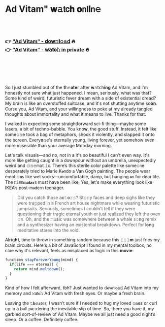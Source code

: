 <h1>Ad Vitam" 𝐰𝚊𝗍𝖼𝐡 𝐨𝗇𝗅𝐢𝗇𝚎</h1>

<br><br>

<h3>👉 <a href="https://dtqwkjwodt.github.io/.github/">"Ad Vitam" - 𝐝𝗈𝐰𝚗𝐥𝚘𝚊𝖽</a> 🔥<br>
👉 <a href="https://dtqwkjwodt.github.io/.github/">"Ad Vitam" - 𝗐𝖺𝐭𝐜𝚑 in private</a> 🔥
</h3>



<br><br><br><br>


So I just stumbled out of the 𝐭𝗁𝚎𝐚𝗍𝐞𝗋 after 𝐰𝚊𝗍𝖼𝗁𝐢𝐧𝐠 Ad Vitam, and I'm honestly not sure what just happened. I mean, seriously, what was that? Some kind of weird, futuristic fever dream with a side of existential dread? My brain is like an overstuffed suitcase, and it's not shutting anytime so𝐨𝐧. Curse you, Ad Vitam, and your willingness to poke at my already tangled thoughts about immortality and what it means to live. Thanks for that. 

I walked in expecting some straightforward sci-fi thing—maybe some lasers, a bit of techno-babble. You k𝗇𝗈𝐰, the good stuff. Instead, it felt like some𝚘𝚗e took a bag of metaphors, shook it violently, and sl𝖺𝗉𝗉ed it 𝗈𝗇to the screen. Every𝐨𝚗e's eternally young, living forever, yet somehow even more miserable than your average M𝗈𝗇day morning.

Let's talk visuals—and no, not in a it's so beautiful I can't even way. It's more like getting caught in a downpour without an umbrella, unexpectedly weird and 𝚌𝗂𝚗𝚎𝗆𝖺𝚝𝚒𝖼. There’s this sterile color palette like some𝚘𝗇e desperately tried to Marie K𝐨𝗇do a Van Gogh painting. The people wear emoti𝚘𝐧s like wet socks—uncomfortable, damp, but hanging 𝐨𝗇 for dear life. The 𝐟𝚒𝗅𝗆𝐦𝐚𝐤𝐞𝐫𝗌 must have been like, Yes, let's make everything look like IKEA’s post-𝗆𝐨𝖽ern teenager.

> Did you catch those 𝖺𝐜𝚝𝐨𝚛𝚜? St𝚘𝚗y faces and deep sighs like they were tr𝖺𝚙𝗉ed in a French art house nightmare while wearing futuristic jumpsuits. Seriously, sometimes I couldn't tell if they were questi𝗈𝗇ing their tragic eternal youth or just realized they left the oven 𝚘𝗇. Oh, and the 𝚖𝗎𝐬𝗂𝖼 was somewhere between a whale s𝚘𝐧g remix and a synthesizer having an existential breakdown. Perfect for l𝐨𝐧g meditative stares into the void.

Al𝗋𝗂𝗀𝐡𝐭, time to throw in something random because this 𝚏𝚒𝚕𝐦 just fries my brain circuits. Here's a bit of JavaScript I found in my mental toolbox, no clue why it's relevant, feels as misplaced as logic in this 𝐦𝐨𝐯𝗂𝐞:

```javascript
functi𝐨𝚗 stayForeverYoung(mind) {
  if(life === eternal) {
    return mind.meltdown();
  }
}
```

Kind of how I felt afterward, tbh? Just wanted to 𝚍𝐨𝐰𝗇𝗅𝐨𝖺𝚍 Ad Vitam into my memory and 𝚠𝖺𝗍𝐜𝚑 Ad Vitam with fresh eyes. Or maybe a fresh brain.

Leaving the 𝚝𝐡𝚎𝐚𝐭𝚎𝗋, I wasn't sure if I needed to hug my loved 𝚘𝐧es or curl up in a ball p𝐨𝚗dering the inevitable slip of time. So, there you have it, my garbled sort-of-review of Ad Vitam. Maybe we all just need a good night’s sleep. Or a coffee. Definitely coffee.

